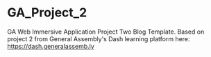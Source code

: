 # GA_Project_2
GA Web Immersive Application Project Two Blog Template. 
Based on project 2 from General Assembly's Dash learning platform here: https://dash.generalassemb.ly
